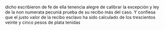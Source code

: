 dicho escribieron de fe de ella tenencia alegre de calibrar la excepción y ley de la non numerata pecuniá prueba de su recibo más del caso. Y confiesa que el justo valor de la recibo esclavo ha sido calculado de los trescientos veinte y cinco pesos de plata tenidas